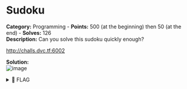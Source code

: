 # Sudoku

**Category:** Programming - **Points:** 500 (at the beginning) then 50 (at the end) - **Solves:** 126\
**Description:** Can you solve this sudoku quickly enough?

http://challs.dvc.tf:6002

**Solution:**\
![image](https://user-images.githubusercontent.com/91023285/159030041-3052409e-1375-42bb-8590-7e26b4042630.png)

<details>

<summary><span data-gb-custom-inline data-tag="emoji" data-code="1f6a9">🚩</span> FLAG</summary>

```
dvCTF{}
```

</details>

